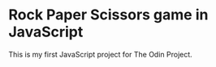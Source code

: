 # Rock Paper Scissors game in JavaScript


This is my first JavaScript project for The Odin Project.
